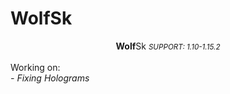 # WolfSk
<center><b>Wolf</b>Sk <i><small>SUPPORT: 1.10-1.15.2</small></i></center><br>
Working on:<br>
<i>- Fixing Holograms</i>
